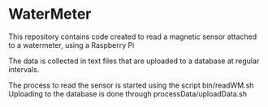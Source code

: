 # WaterMeter

This repository contains code created to read a magnetic sensor attached to a watermeter, using a Raspberry Pi

The data is collected in text files that are uploaded to a database at regular intervals.

The process to read the sensor is started using the script bin/readWM.sh
Uploading to the database is done through processData/uploadData.sh

